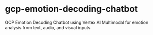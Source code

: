 # gcp-emotion-decoding-chatbot
GCP Emotion Decoding Chatbot using Vertex AI Multimodal for emotion analysis from text, audio, and visual inputs
